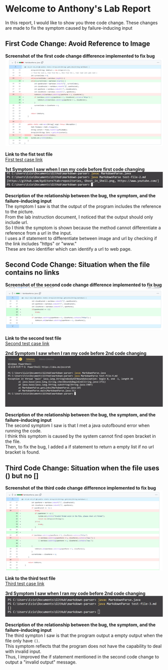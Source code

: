 # Welcome to Anthony's Lab Report

In this report, I would like to show you three code change.
These changes are made to fix the symptom caused by failure-inducing input

## First Code Change: Avoid Reference to Image  

**Screenshot of the first code change difference implemented to fix bug**  
![First code change to fix bug](Code-Change-1.png)  

**Link to the fist test file**  
[First test case link](https://github.com/Ayditore/markdown-parser/blob/main/test-file-4.md) 

**1st Symptom I saw when I ran my code before first code changing**  
![Symptom 1](Symptom-1.png)  

**Description of the relationship between the bug, the symptom, and the failure-inducing input**  
The symptom I saw is that the output of the program includes the reference to the picture.  
From the lab instruction document, I noticed that the output should only include url.  
So I think the symptom is shown because the method cannot differentiate a reference from a url in the input.  
I uses a if statement to differentiate between image and url by checking if the link includes "https" or "www."  
These are two identifier which can identify a url to web page.  

## Second Code Change: Situation when the file contains no links  

**Screenshot of the second code change difference implemented to fix bug**  
![Second code change to fix bug](Code-Change-2.png)  

**Link to the second test file**  
[Second test case link](https://github.com/Ayditore/markdown-parser/blob/main/test-file-2.md)  

**2nd Symptom I saw when I ran my code before 2nd code changing**  
![Symptom 2](Symptom-2.png)  

**Description of the relationship between the bug, the symptom, and the failure-inducing input**    
The second symptom I saw is that I met a java outofbound error when running the code.  
I think this symptom is caused by the system cannot find open bracket in the file.  
Then, to fix the bug, I added a if statement to return a empty list if no url bracket is found.  

## Third Code Change: Situation when the file uses () but no []  

**Screenshot of the third code change difference implemented to fix bug**  
![Third code change to fix bug](Code-Change-3.png)  

**Link to the third test file**  
[Third test case link](https://github.com/Ayditore/markdown-parser/blob/main/test-file-3.md)  

**3rd Symptom I saw when I ran my code before 2nd code changing**  
![Symptom 3](Symptom-3.png)  

**Description of the relationship between the bug, the symptom, and the failure-inducing input**  
The third sympton I saw is that the program output a empty output when the file only have `()`.  
This symptom reflects that the program does not have the capability to deal with invalid input.  
Thus, I improved the if statement mentioned in the second code change to output a "invalid output" message.  
